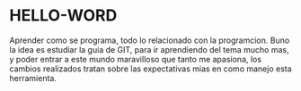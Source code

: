 # HELLO-WORD
Aprender como se programa, todo lo relacionado con la programcion.
Buno la idea es estudiar la guia de GIT, para ir aprendiendo del tema mucho mas, y poder entrar a este mundo maravilloso que tanto me apasiona, los cambios realizados tratan sobre las expectativas mias en como manejo esta herramienta.
